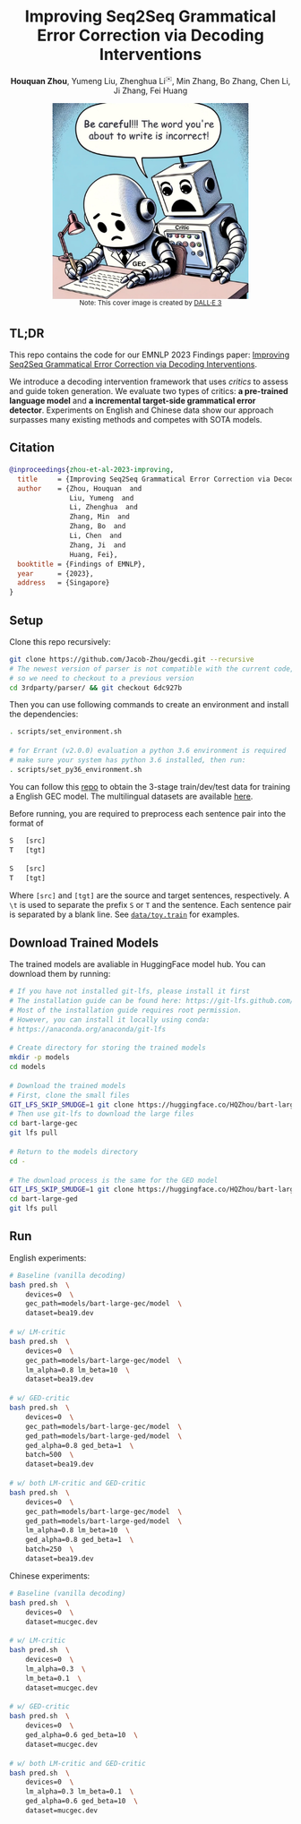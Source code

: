 <!-- git submodule add https://github.com/yzhangcs/parser.git 3rdparty/parser
git submodule add https://github.com/HillZhang1999/MuCGEC.git 3rdparty/mucgec
git submodule add https://github.com/mfelice/imeasure.git 3rdparty/imeasure

git submodule init
git submodule update -->


<div align="center">

# Improving Seq2Seq Grammatical Error Correction via Decoding Interventions
__Houquan Zhou__, Yumeng Liu, Zhenghua Li<sup title="Corresponding author" style="font-size:10px">✉️</sup>, Min Zhang, Bo Zhang, Chen Li, Ji Zhang, Fei Huang

</div>

<!-- A image -->
<div align="center">
<img src="cover.jpg" width="350" height="350" alt="cover" align=center />
<br>
<sup align=center>Note: This cover image is created by <a href="https://openai.com/dall-e-3">DALL·E 3</a></sup>
</div>
</div>

## TL;DR
This repo contains the code for our EMNLP 2023 Findings paper: [Improving Seq2Seq Grammatical Error Correction via Decoding Interventions](tbd).

We introduce a decoding intervention framework that uses *critics* to assess and guide token generation.
We evaluate two types of critics: **a pre-trained language model** and **a incremental target-side grammatical error detector**.
Experiments on English and Chinese data show our approach surpasses many existing methods and competes with SOTA models.

## Citation
```bib
@inproceedings{zhou-et-al-2023-improving,
  title     = {Improving Seq2Seq Grammatical Error Correction via Decoding Interventions},
  author    = {Zhou, Houquan  and
               Liu, Yumeng  and
               Li, Zhenghua  and
               Zhang, Min  and
               Zhang, Bo  and
               Li, Chen  and
               Zhang, Ji  and
               Huang, Fei},
  booktitle = {Findings of EMNLP},
  year      = {2023},
  address   = {Singapore}
}
```

## Setup

Clone this repo recursively:
```sh
git clone https://github.com/Jacob-Zhou/gecdi.git --recursive
# The newest version of parser is not compatible with the current code, 
# so we need to checkout to a previous version
cd 3rdparty/parser/ && git checkout 6dc927b
```

Then you can use following commands to create an environment and install the dependencies:
```sh
. scripts/set_environment.sh

# for Errant (v2.0.0) evaluation a python 3.6 environment is required
# make sure your system has python 3.6 installed, then run:
. scripts/set_py36_environment.sh
```


You can follow this [repo](https://github.com/HillZhang1999/SynGEC) to obtain the 3-stage train/dev/test data for training a English GEC model.
The multilingual datasets are available [here](https://github.com/google-research-datasets/clang8).

Before running, you are required to preprocess each sentence pair into the format of 
```txt
S   [src]
T   [tgt]

S   [src]
T   [tgt]
```
Where `[src]` and `[tgt]` are the source and target sentences, respectively.
A `\t` is used to separate the prefix `S` or `T` and the sentence.
Each sentence pair is separated by a blank line.
See [`data/toy.train`](data/toy.train) for examples.


## Download Trained Models
The trained models are avaliable in HuggingFace model hub.
You can download them by running:
```sh
# If you have not installed git-lfs, please install it first
# The installation guide can be found here: https://git-lfs.github.com/
# Most of the installation guide requires root permission.
# However, you can install it locally using conda:
# https://anaconda.org/anaconda/git-lfs

# Create directory for storing the trained models
mkdir -p models
cd models

# Download the trained models
# First, clone the small files
GIT_LFS_SKIP_SMUDGE=1 git clone https://huggingface.co/HQZhou/bart-large-gec
# Then use git-lfs to download the large files
cd bart-large-gec
git lfs pull

# Return to the models directory
cd -

# The download process is the same for the GED model
GIT_LFS_SKIP_SMUDGE=1 git clone https://huggingface.co/HQZhou/bart-large-ged
cd bart-large-ged
git lfs pull
```



## Run

English experiments:
```sh
# Baseline (vanilla decoding)
bash pred.sh  \
    devices=0  \
    gec_path=models/bart-large-gec/model  \
    dataset=bea19.dev

# w/ LM-critic
bash pred.sh  \
    devices=0  \
    gec_path=models/bart-large-gec/model  \
    lm_alpha=0.8 lm_beta=10  \
    dataset=bea19.dev

# w/ GED-critic
bash pred.sh  \
    devices=0  \
    gec_path=models/bart-large-gec/model  \
    ged_path=models/bart-large-ged/model  \
    ged_alpha=0.8 ged_beta=1  \
    batch=500  \
    dataset=bea19.dev

# w/ both LM-critic and GED-critic
bash pred.sh  \
    devices=0  \
    gec_path=models/bart-large-gec/model  \
    ged_path=models/bart-large-ged/model  \
    lm_alpha=0.8 lm_beta=10  \
    ged_alpha=0.8 ged_beta=1  \
    batch=250  \
    dataset=bea19.dev
```

Chinese experiments:
```sh
# Baseline (vanilla decoding)
bash pred.sh  \
    devices=0  \
    dataset=mucgec.dev

# w/ LM-critic
bash pred.sh  \
    devices=0  \
    lm_alpha=0.3  \
    lm_beta=0.1  \
    dataset=mucgec.dev

# w/ GED-critic
bash pred.sh  \
    devices=0  \
    ged_alpha=0.6 ged_beta=10  \
    dataset=mucgec.dev

# w/ both LM-critic and GED-critic
bash pred.sh  \
    devices=0  \
    lm_alpha=0.3 lm_beta=0.1  \
    ged_alpha=0.6 ged_beta=10  \
    dataset=mucgec.dev
```

